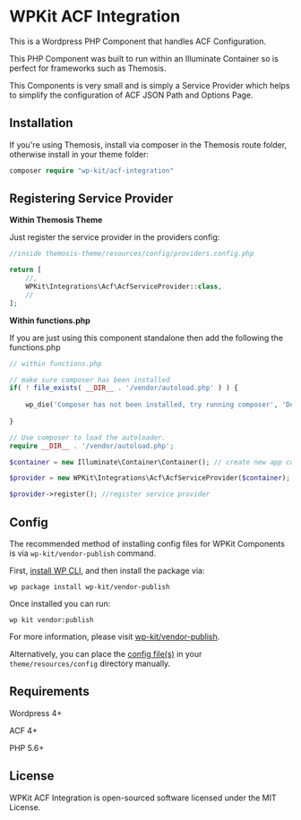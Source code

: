 # WPKit ACF Integration

This is a Wordpress PHP Component that handles ACF Configuration. 

This PHP Component was built to run within an Illuminate Container so is perfect for frameworks such as Themosis.

This Components is very small and is simply a Service Provider which helps to simplify the configuration of ACF JSON Path and Options Page.

## Installation

If you're using Themosis, install via composer in the Themosis route folder, otherwise install in your theme folder:

```php
composer require "wp-kit/acf-integration"
```

## Registering Service Provider

**Within Themosis Theme**

Just register the service provider in the providers config:

```php
//inside themosis-theme/resources/config/providers.config.php

return [
	//,
	WPKit\Integrations\Acf\AcfServiceProvider::class,   
	//
];
```

**Within functions.php**

If you are just using this component standalone then add the following the functions.php

```php
// within functions.php

// make sure composer has been installed
if( ! file_exists( __DIR__ . '/vendor/autoload.php' ) ) {
	
	wp_die('Composer has not been installed, try running composer', 'Dependancy Error');
	
}

// Use composer to load the autoloader.
require __DIR__ . '/vendor/autoload.php';

$container = new Illuminate\Container\Container(); // create new app container

$provider = new WPKit\Integrations\Acf\AcfServiceProvider($container); // inject into service provider

$provider->register(); //register service provider
```


## Config

The recommended method of installing config files for WPKit Components is via ```wp-kit/vendor-publish``` command.

First, [install WP CLI](http://wp-cli.org/), and then install the package via:

```wp package install wp-kit/vendor-publish```

Once installed you can run:

```wp kit vendor:publish```

For more information, please visit [wp-kit/vendor-publish](https://github.com/wp-kit/vendor-publish).

Alternatively, you can place the [config file(s)](config) in your ```theme/resources/config``` directory manually.

## Requirements

Wordpress 4+

ACF 4+

PHP 5.6+

## License

WPKit ACF Integration is open-sourced software licensed under the MIT License.
